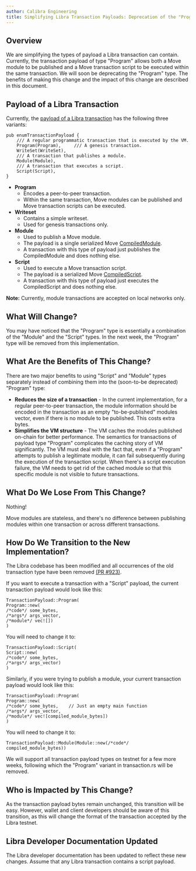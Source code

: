 ```yaml
---
author: Calibra Engineering
title: Simplifying Libra Transaction Payloads: Deprecation of the "Program" Type
---
```

<script>
    let items = document.getElementsByClassName("post-meta");   
    for (var i = items.length - 1; i >= 0; i--) {
        if (items[i].innerHTML = '<p class="post-meta">October 22, 2019</p>') items[i].innerHTML = '<p class="post-meta">October 22, 2019</p>';
    }
    var slug = location.pathname.slice(location.pathname.lastIndexOf('/')+1);
    var redirect = 'https://libra.org/en-US/blog/' + slug;
    window.location = redirect;    
</script>


## Overview

We are simplifying the types of payload a Libra transaction can contain. Currently, the transaction payload of type &quot;Program&quot; allows both a Move module to be published and a Move transaction script to be executed within the same transaction. We will soon be deprecating the &quot;Program&quot; type. The benefits of making this change and the impact of this change are described in this document.

## Payload of a Libra Transaction

Currently, the [payload of a Libra transaction](https://github.com/libra/libra/blob/1f04143cb2490294ad4401ab73822d80260c4262/types/src/transaction.rs#L273-L281) has the following three variants:
```
pub enumTransactionPayload {
    /// A regular programmatic transaction that is executed by the VM.
    Program(Program),     /// A genesis transaction.
    WriteSet(WriteSet),
    /// A transaction that publishes a module.
    Module(Module),
    /// A transaction that executes a script.
    Script(Script),
}
```

- **Program**
  - Encodes a peer-to-peer transaction.
  - Within the same transaction, Move modules can be published and Move transaction scripts can be executed.
- **Writeset**
  - Contains a simple writeset.
  - Used for genesis transactions only.
- **Module**
  - Used to publish a Move module.
  - The payload is a single serialized Move [CompiledModule](https://github.com/libra/libra/blob/1f04143cb2490294ad4401ab73822d80260c4262/language/vm/src/file_format.rs#L1390).
  - A transaction with this type of payload just publishes the CompiledModule and does nothing else.
- **Script**
  - Used to execute a Move transaction script.
  - The payload is a serialized Move [CompiledScript](https://github.com/libra/libra/blob/1f04143cb2490294ad4401ab73822d80260c4262/language/vm/src/file_format.rs#L1292).
  - A transaction with this type of payload just executes the CompiledScript and does nothing else.

**Note:** Currently, module transactions are accepted on local networks only.

## What Will Change?

You may have noticed that the &quot;Program&quot; type is essentially a combination of the &quot;Module&quot; and the &quot;Script&quot; types. In the next week, the &quot;Program&quot; type will be removed from this implementation.

## What Are the Benefits of This Change?

There are two major benefits to using &quot;Script&quot; and &quot;Module&quot; types separately instead of  combining them into the (soon-to-be deprecated) &quot;Program&quot; type:

- **Reduces the size of a transaction** - In the current implementation, for a regular peer-to-peer transaction, the module information should be encoded in the transaction as an empty &quot;to-be-published&quot; modules vector, even if there is no module to be published. This costs extra bytes.
- **Simplifies the VM structure** - The VM caches the modules published on-chain for better performance. The semantics for transactions of payload type &quot;Program&quot; complicates the caching story of VM significantly. The VM must deal with the fact that, even if a &quot;Program&quot; attempts to publish a legitimate module, it can fail subsequently during the execution of the transaction script. When there&#39;s a script execution failure, the VM needs to get rid of  the cached module so that this specific module is not visible to future transactions.

## What Do We Lose From This Change?

Nothing!

Move modules are stateless, and there&#39;s no difference between publishing modules within one transaction or across different transactions.

## How Do We Transition to the New Implementation?

The Libra codebase has been modified and all occurrences of the old transaction type have been removed [(PR #923)](https://github.com/libra/libra/pull/923).

If you want to execute a transaction with a &quot;Script&quot; payload, the current transaction payload would look like this:
```
TransactionPayload::Program(
Program::new(
/*code*/ some_bytes,
/*args*/ args_vector,
/*module*/ vec![])
)
```

You will need to change it to:

```
TransactionPayload::Script(
Script::new(
/*code*/ some_bytes,
/*args*/ args_vector)
)
```

Similarly, if you were trying  to publish a module, your current transaction payload would look like this:
```
TransactionPayload::Program(
Program::new(
/*code*/ some_bytes,    // Just an empty main function
/*args*/ args_vector,
/*module*/ vec![compiled_module_bytes])
)
```

You will need to change it to:
```
TransactionPayload::Module(Module::new(/*code*/ compiled_module_bytes))
```

We will support all transaction payload types on testnet for a few more weeks, following which the &quot;Program&quot; variant in transaction.rs will be removed.

## Who is Impacted by This Change?

As the transaction payload bytes remain unchanged, this transition will be easy. However, wallet and client developers should be aware of this transition, as this will change the format of the transaction accepted by the Libra testnet.

## Libra Developer Documentation Updated

The Libra developer documentation has been updated to reflect these new changes. Assume that any Libra transaction contains a script payload.
